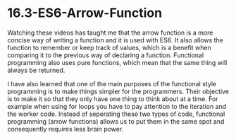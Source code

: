 # 16.3-ES6-Arrow-Function

Watching these videos has taught me that the arrow function is a more concise way of writing a function and it is used with ES6. It also allows the function to remember or keep track of values, which is a benefit when comparing it to the previous way of declaring a function. Functional programming also uses pure functions, which mean that the same thing will always be returned. 

I have also learned that one of the main purposes of the functional style programming is to make things simpler for the programmers. Their objective is to make it so that they only have one thing to think about at a time. For example when using for loops you have to pay attention to the iteration and the worker code. Instead of seperating these two types of code, functional programming (arrow functions) allows us to put them in the same spot and consequently requires less brain power.  
